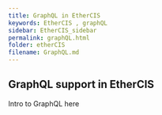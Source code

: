 ```yaml
---
title: GraphQL in EtherCIS  
keywords: EtherCIS , graphQL
sidebar: EtherCIS_sidebar
permalink: graphQL.html
folder: etherCIS
filename: GraphQL.md
---
```


## GraphQL support in EtherCIS

Intro to GraphQL here
